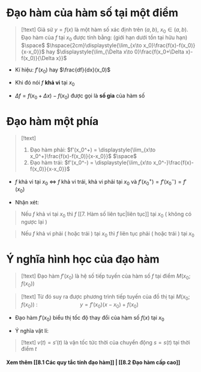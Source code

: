 
# Đạo hàm của hàm số tại một điểm

>[!text]
>Giả sử $y=f(x)$ là một hàm số xác định trên $(a,b)$, $x_0\in (a,b)$. Đạo hàm của $f$ tại $x_0$ được tính bằng: (giới hạn dưới tồn tại hữu hạn)
>$\space$
>$\hspace{2cm}\displaystyle{\lim_{x\to x_0}\frac{f(x)-f(x_0)}{x-x_0}}$ hay $\displaystyle{\lim_{\Delta x\to 0}\frac{f(x_0+\Delta x)-f(x_0)}{\Delta x}}$ 

- Kí hiệu: $f'(x_0)$ hay $\frac{df}{dx}(x_0)$

- Khi đó nói $f$ **khả vi** tại $x_0$

- $\Delta f = f(x_0+\Delta x)-f(x_0)$ được gọi là **số gia** của hàm số

# Đạo hàm một phía

>[!text]
>1. Đạo hàm phải: $f'(x_0^+) = \displaystyle{\lim_{x\to x_0^+}\frac{f(x)-f(x_0)}{x-x_0}}$
>$\space$
>2. Đạo hàm trái: $f'(x_0^-) = \displaystyle{\lim_{x\to x_0^-}\frac{f(x)-f(x_0)}{x-x_0}}$

- $f$ khả vi tại $x_0$ $\Leftrightarrow$ $f$ khả vi trái, khả vi phải tại $x_0$ và $f'(x_0^+)=f'(x_0^-)=f'(x_0)$ 

- Nhận xét:
 >Nếu $f$ khả vi tại $x_0$ thì $f$ [[7. Hàm số liên tục|liên tục]] tại $x_0$ ( không có ngược lại )

 >Nếu $f$ khả vi phải ( hoặc trái ) tại $x_0$ thì $f$ liên tục phải ( hoặc trái ) tại $x_0$
 
# Ý nghĩa hình học của đạo hàm

>[!text]
>Đạo hàm $f'(x_0)$ là hệ số tiếp tuyến của hàm số $f$ tại điểm $M(x_0; f(x_0))$ 

>[!text]
>Từ đó suy ra được phương trình tiếp tuyến của đồ thị tại $M(x_0; f(x_0))$ : $\hspace{3cm}y=f'(x_0)(x-x_0)+f(x_0)$

- Đạo hàm $f'(x_0)$ biểu thị tốc độ thay đổi của hàm số $f(x)$ tại $x_0$

- Ý nghĩa vật lí:
>[!text]
>$v(t)=s'(t)$ là vận tốc tức thời của chuyển động $s=s(t)$ tại thời điểm $t$


#### Xem thêm [[8.1 Các quy tắc tính đạo hàm]] | [[8.2 Đạo hàm cấp cao]]
